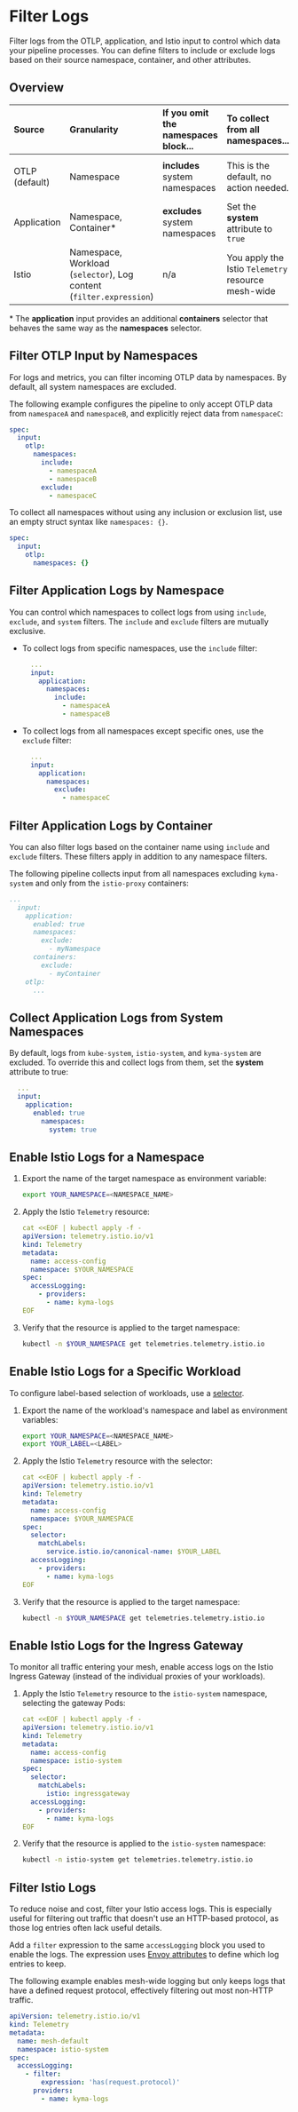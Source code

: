 # Filter Logs

Filter logs from the OTLP, application, and Istio input to control which data your pipeline processes. You can define filters to include or exclude logs based on their source namespace, container, and other attributes.

## Overview

| Source      | Granularity                                       | If you omit the namespaces block... | To collect from **all** namespaces... | To collect from specific namespaces... |
| :---------- | :------------------------------------------------ | :---------------------------------- | :------------------------------------ | :------------------------------------- |
| OTLP (default) | Namespace                                         | **includes** system namespaces      | This is the default, no action needed. | Use the `include` or `exclude` selector |
| Application | Namespace, Container\*                            | **excludes** system namespaces      | Set the **system** attribute to `true`  | Use the `include` or `exclude` selector |
| Istio       | Namespace, Workload (`selector`), Log content (`filter.expression`) | n/a                                 | You apply the Istio `Telemetry` resource mesh-wide | You apply the Istio `Telemetry` resource to specific namespaces |

\* The **application** input provides an additional **containers** selector that behaves the same way as the **namespaces** selector.

## Filter OTLP Input by Namespaces

For logs and metrics, you can filter incoming OTLP data by namespaces. By default, all system namespaces are excluded.

The following example configures the pipeline to only accept OTLP data from `namespaceA` and `namespaceB`, and explicitly reject data from `namespaceC`:

```yaml
spec:
  input:
    otlp:
      namespaces:
        include:
          - namespaceA
          - namespaceB
        exclude:
          - namespaceC
```

To collect all namespaces without using any inclusion or exclusion list, use an empty struct syntax like `namespaces: {}`.

```yaml
spec:
  input:
    otlp:
      namespaces: {}
```

## Filter Application Logs by Namespace

You can control which namespaces to collect logs from using `include`, `exclude`, and `system` filters. The `include` and `exclude` filters are mutually exclusive.

- To collect logs from specific namespaces, use the `include` filter:

    ```yaml
      ...
      input:
        application:
          namespaces:
            include:
              - namespaceA
              - namespaceB
    ```

- To collect logs from all namespaces except specific ones, use the `exclude` filter:

    ```yaml
      ...
      input:
        application:
          namespaces:
            exclude:
              - namespaceC
    ```

## Filter Application Logs by Container

You can also filter logs based on the container name using `include` and `exclude` filters. These filters apply in addition to any namespace filters.

The following pipeline collects input from all namespaces excluding `kyma-system` and only from the `istio-proxy` containers:

```yaml
...
  input:
    application:
      enabled: true
      namespaces:
        exclude:
          - myNamespace
      containers:
        exclude:
          - myContainer
    otlp:
      ...
```

## Collect Application Logs from System Namespaces

By default, logs from `kube-system`, `istio-system`, and `kyma-system` are excluded. To override this and collect logs from them, set the **system** attribute to true:

```yaml
  ...
  input:
    application:
      enabled: true
        namespaces:
          system: true
```

## Enable Istio Logs for a Namespace

1. Export the name of the target namespace as environment variable:

   ```bash
   export YOUR_NAMESPACE=<NAMESPACE_NAME>
   ```

2. Apply the Istio `Telemetry` resource:

   ```yaml
   cat <<EOF | kubectl apply -f -
   apiVersion: telemetry.istio.io/v1
   kind: Telemetry
   metadata:
     name: access-config
     namespace: $YOUR_NAMESPACE
   spec:
     accessLogging:
       - providers:
         - name: kyma-logs
   EOF
   ```

3. Verify that the resource is applied to the target namespace:

   ```bash
   kubectl -n $YOUR_NAMESPACE get telemetries.telemetry.istio.io
   ```

## Enable Istio Logs for a Specific Workload

To configure label-based selection of workloads, use a [selector](https://istio.io/latest/docs/reference/config/type/workload-selector/#WorkloadSelector).

1. Export the name of the workload's namespace and label as environment variables:

    ```bash
    export YOUR_NAMESPACE=<NAMESPACE_NAME>
    export YOUR_LABEL=<LABEL>
    ```

2. Apply the Istio `Telemetry` resource with the selector:

   ```yaml
   cat <<EOF | kubectl apply -f -
   apiVersion: telemetry.istio.io/v1
   kind: Telemetry
   metadata:
     name: access-config
     namespace: $YOUR_NAMESPACE
   spec:
     selector:
       matchLabels:
         service.istio.io/canonical-name: $YOUR_LABEL
     accessLogging:
       - providers:
         - name: kyma-logs
   EOF
   ```

3. Verify that the resource is applied to the target namespace:

   ```bash
   kubectl -n $YOUR_NAMESPACE get telemetries.telemetry.istio.io
   ```

## Enable Istio Logs for the Ingress Gateway

To monitor all traffic entering your mesh, enable access logs on the Istio Ingress Gateway (instead of the individual proxies of your workloads).

1. Apply the Istio `Telemetry` resource to the `istio-system` namespace, selecting the gateway Pods:

   ```yaml
   cat <<EOF | kubectl apply -f -
   apiVersion: telemetry.istio.io/v1
   kind: Telemetry
   metadata:
     name: access-config
     namespace: istio-system
   spec:
     selector:
       matchLabels:
         istio: ingressgateway
     accessLogging:
       - providers:
         - name: kyma-logs
   EOF
   ```

2. Verify that the resource is applied to the `istio-system` namespace:

   ```bash
   kubectl -n istio-system get telemetries.telemetry.istio.io
   ```

## Filter Istio Logs

To reduce noise and cost, filter your Istio access logs. This is especially useful for filtering out traffic that doesn't use an HTTP-based protocol, as those log entries often lack useful details.

Add a `filter` expression to the same `accessLogging` block you used to enable the logs. The expression uses [Envoy attributes](https://www.envoyproxy.io/docs/envoy/latest/intro/arch_overview/advanced/attributes) to define which log entries to keep.

The following example enables mesh-wide logging but only keeps logs that have a defined request protocol, effectively filtering out most non-HTTP traffic.

```yaml
apiVersion: telemetry.istio.io/v1
kind: Telemetry
metadata:
  name: mesh-default
  namespace: istio-system
spec:
  accessLogging:
    - filter:
        expression: 'has(request.protocol)'
      providers:
        - name: kyma-logs
```
